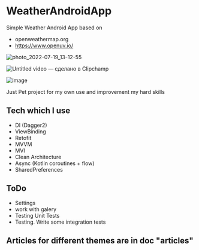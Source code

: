 # WeatherAndroidApp
Simple Weather Android App based on 
- openweathermap.org 
- https://www.openuv.io/


![photo_2022-07-19_13-12-55](https://user-images.githubusercontent.com/37955869/179701391-43c10373-b40d-4b65-bb59-10bb8fc57463.jpg)

![Untitled video — сделано в Clipchamp](https://user-images.githubusercontent.com/37955869/179700872-22287b34-3493-4773-8042-95007fe7ccc9.gif)

![image](https://user-images.githubusercontent.com/37955869/184540027-5ad2a6b3-c452-4e14-811d-e02bed993ced.png)



Just Pet project for my own use and improvement my hard skills

## Tech which I use 

- DI (Dagger2)
- ViewBinding
- Retofit
- MVVM
- MVI
- Clean Architecture
- Async (Kotlin coroutines + flow)
- SharedPreferences


## ToDo
* Settings
* work with galery
* Testing Unit Tests
* Testing. Write some integration tests

## Articles for different themes are in doc "articles"
